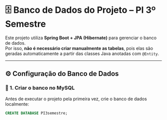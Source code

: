 # 🗄️ Banco de Dados do Projeto – PI 3º Semestre

Este projeto utiliza **Spring Boot + JPA (Hibernate)** para gerenciar o banco de dados.  
Por isso, **não é necessário criar manualmente as tabelas**, pois elas são geradas automaticamente a partir das classes Java anotadas com `@Entity`.

---

## ⚙️ Configuração do Banco de Dados

### 🧱 1. Criar o banco no MySQL

Antes de executar o projeto pela primeira vez, crie o banco de dados localmente:

```sql
CREATE DATABASE PI3semestre;
